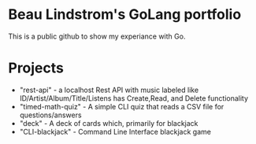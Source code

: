 # Beau Lindstrom's GoLang portfolio

This is a public github to show my experiance with Go.

# Projects
- "rest-api" - a localhost Rest API with music labeled like ID/Artist/Album/Title/Listens has Create,Read, and Delete functionality
- "timed-math-quiz" - A simple CLI quiz that reads a CSV file for questions/answers
- "deck" - A deck of cards which, primarily for blackjack
- "CLI-blackjack" - Command Line Interface blackjack game
